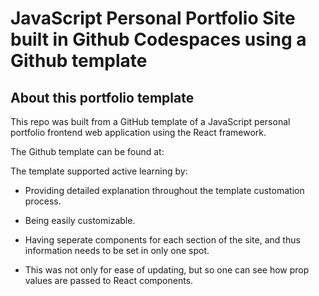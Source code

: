 # JavaScript Personal Portfolio Site built in Github Codespaces using a Github template

## About this portfolio template

This repo was built from a GitHub template of a JavaScript personal portfolio frontend web application using the React framework. 

The Github template can be found at: 

The template supported active learning by:

* Providing detailed explanation throughout the template customation process.

* Being easily customizable. 

* Having seperate components for each section of the site, and thus information needs to be set in only one spot. 

* This was not only for ease of updating, but so one can see how prop values are passed to React components.
